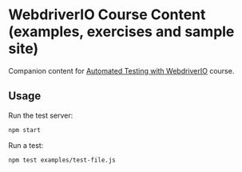 # WebdriverIO Course Content (examples, exercises and sample site)

Companion content for [Automated Testing with WebdriverIO](http://www.kevinlamping.com/automated-testing-with-webdriverio/) course.

## Usage

Run the test server:

```sh
npm start
```

Run a test:
```sh
npm test examples/test-file.js
```